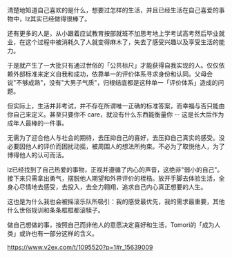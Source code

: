 清楚地知道自己喜欢的是什么，想要过怎样的生活，并且已经生活在自己喜爱的事物中，lz其实已经做得很棒了。

还有更多的人是，从小跟着应试教育按部就班不加思考地上学考试高考然后毕业就业，在这个过程中被消耗久了人就变得麻木了，失去了感受兴趣以及享受生活的能力。

于是就产生了一大批只有通过世俗的「公共标尺」才能获得自我实现的人。仅仅依赖外部标准来定义自我和成功，依靠单一的评价体系寻求身份和认同。父母会说"不够成熟"，没有"大男子气质"，归根结底都是这种单一「评价体系」造成的问题。

但实际上，生活并非考试，并不存在所谓唯一正确的标准答案，而幸福与否只能由你自己来定义。甚至只要你不 care，就没有什么东西能衡量你 -- 这是长大后作为成年人最棒的一件事。

无需为了迎合他人与社会的期待，去压抑自己的喜好，去压抑自己真实的感受。没必要因他人的评价而困扰动摇，被周围人的想法所拘束。不必为了取悦他人，为了博得他人的认可而活。

lz已经找到了自己热爱的事物，正视并遵循了内心的声音，这绝非"弱小的自己"。接下来只需拿出勇气，摆脱他人期望和外界评价的桎梏。放开手脚去体验生活，全身心尽情地去感受，去投入，去全力翱翔，追求自己内心真正想要的人生。

这也是为什么我也会被摇滚乐队所吸引：我的感受最优先，我的需求最重要，其他什么世俗规训和条条框框都滚犊子。

做自己想做的事，按照自己而非他人的意愿决定喜好和生活，Tomori的「成为人类」或许也有一部分这样的含义。

https://www.v2ex.com/t/1095520?p=1#r_15639009
